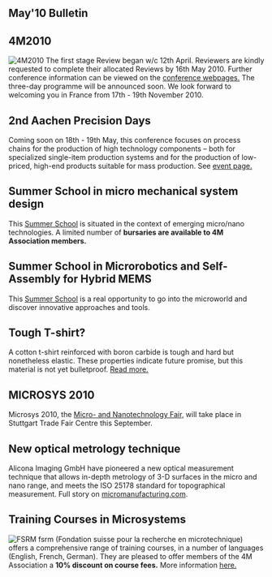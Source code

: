## May'10 Bulletin

<!--break-->
## 4M2010


![4M2010](/4m-association/assets/images/4m-logotight_web.png)
The first stage Review began w/c 12th April. Reviewers are kindly requested to complete their allocated Reviews by 16th May 2010. Further conference information can be viewed on the [conference webpages.](/4m-association/conference/2010.md) The three-day programme will be announced soon. We look forward to welcoming you in France from 17th - 19th November 2010.  
  
## 2nd Aachen Precision Days

Coming soon on 18th - 19th May, this conference focuses on process chains for the production of high technology components – both for specialized single-item production systems and for the production of low-priced, high-end products suitable for mass production. See [event page.](/4m-association/event/2nd-Aachen-Precision-Day.md) 
  
## Summer School in micro mechanical system design

This [Summer School](/4m-association/event/Micro-mechanical-system-design-manufactur.md) is situated in the context of emerging micro/nano technologies. A limited number of **bursaries are available to 4M Association members.**
  
##  Summer School in Microrobotics and Self-Assembly for Hybrid MEMS

This [Summer School](/4m-association/event/Summer-School-Microrobotics-and-Self-Assembly-Hybrid-MEM.md) is a real opportunity to go into the microworld and discover innovative approaches and tools.
 
## Tough T-shirt?

A cotton t-shirt reinforced with boron carbide is tough and hard but nonetheless elastic. These properties indicate future promise, but this material is not yet bulletproof.  [Read more.](/4m-association/content/Tough-Tee-shir.md)
  
## MICROSYS 2010

Microsys 2010, the [Micro- and Nanotechnology Fair,](/4m-association/event/MICROSYS-201.md) will take place in Stuttgart Trade Fair Centre this September.   
  
## New optical metrology technique

Alicona Imaging GmbH have pioneered a new optical measurement technique that allows in-depth metrology of 3-D surfaces in the micro and nano range, and meets the ISO 25178 standard for topographical measurement. Full story on [micromanufacturing.com](http://www.micromanufacturing.com/showthread.php?t=646).
  

## Training Courses in Microsystems

![FSRM](/4m-association/assets/images/FSRM_LOGO_web.gif)
fsrm (Fondation suisse pour la recherche en microtechnique) offers a comprehensive range of training courses, in a number of languages (English, French, German). They are pleased to offer members of the 4M Association a <b>10% discount on course fees.</b> More information [here.](/4m-association/content/fsrm-training-course.md)